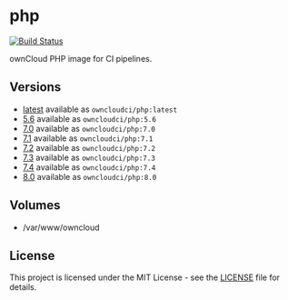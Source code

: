 # php

[![Build Status](https://cloud.drone.io/api/badges/owncloud-ci/php/status.svg)](https://cloud.drone.io/owncloud-ci/php)

ownCloud PHP image for CI pipelines.

## Versions

- [latest](./latest) available as `owncloudci/php:latest`
- [5.6](./v5.6) available as `owncloudci/php:5.6`
- [7.0](./v7.0) available as `owncloudci/php:7.0`
- [7.1](./v7.1) available as `owncloudci/php:7.1`
- [7.2](./v7.2) available as `owncloudci/php:7.2`
- [7.3](./v7.3) available as `owncloudci/php:7.3`
- [7.4](./v7.4) available as `owncloudci/php:7.4`
- [8.0](./v8.0) available as `owncloudci/php:8.0`

## Volumes

- /var/www/owncloud

## License

This project is licensed under the MIT License - see the [LICENSE](LICENSE) file for details.
